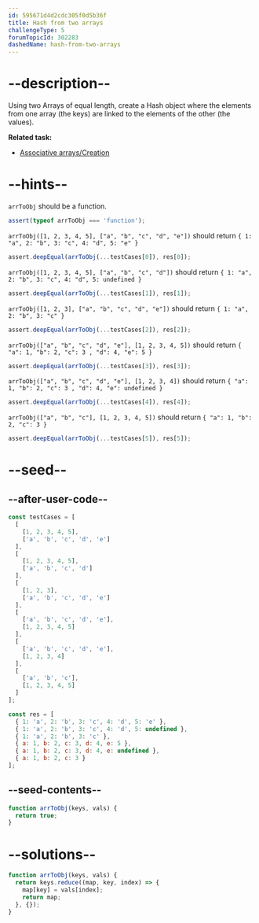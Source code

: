 ```yaml
---
id: 595671d4d2cdc305f0d5b36f
title: Hash from two arrays
challengeType: 5
forumTopicId: 302283
dashedName: hash-from-two-arrays
---
```


# --description--

Using two Arrays of equal length, create a Hash object where the elements from one array (the keys) are linked to the elements of the other (the values).

**Related task:**

<ul>
  <li><a href='https://rosettacode.org/wiki/Associative arrays/Creation' title='Associative arrays/Creation' target='_blank'>Associative arrays/Creation</a></li>
</ul>

# --hints--

`arrToObj` should be a function.

```js
assert(typeof arrToObj === 'function');
```

`arrToObj([1, 2, 3, 4, 5], ["a", "b", "c", "d", "e"])` should return `{ 1: "a", 2: "b", 3: "c", 4: "d", 5: "e" }`

```js
assert.deepEqual(arrToObj(...testCases[0]), res[0]);
```

`arrToObj([1, 2, 3, 4, 5], ["a", "b", "c", "d"])` should return `{ 1: "a", 2: "b", 3: "c", 4: "d", 5: undefined }`

```js
assert.deepEqual(arrToObj(...testCases[1]), res[1]);
```

`arrToObj([1, 2, 3], ["a", "b", "c", "d", "e"])` should return `{ 1: "a", 2: "b", 3: "c" }`

```js
assert.deepEqual(arrToObj(...testCases[2]), res[2]);
```

`arrToObj(["a", "b", "c", "d", "e"], [1, 2, 3, 4, 5])` should return `{ "a": 1, "b": 2, "c": 3 , "d": 4, "e": 5 }`

```js
assert.deepEqual(arrToObj(...testCases[3]), res[3]);
```

`arrToObj(["a", "b", "c", "d", "e"], [1, 2, 3, 4])` should return `{ "a": 1, "b": 2, "c": 3 , "d": 4, "e": undefined }`

```js
assert.deepEqual(arrToObj(...testCases[4]), res[4]);
```

`arrToObj(["a", "b", "c"], [1, 2, 3, 4, 5])` should return `{ "a": 1, "b": 2, "c": 3 }`

```js
assert.deepEqual(arrToObj(...testCases[5]), res[5]);
```

# --seed--

## --after-user-code--

```js
const testCases = [
  [
    [1, 2, 3, 4, 5],
    ['a', 'b', 'c', 'd', 'e']
  ],
  [
    [1, 2, 3, 4, 5],
    ['a', 'b', 'c', 'd']
  ],
  [
    [1, 2, 3],
    ['a', 'b', 'c', 'd', 'e']
  ],
  [
    ['a', 'b', 'c', 'd', 'e'],
    [1, 2, 3, 4, 5]
  ],
  [
    ['a', 'b', 'c', 'd', 'e'],
    [1, 2, 3, 4]
  ],
  [
    ['a', 'b', 'c'],
    [1, 2, 3, 4, 5]
  ]
];

const res = [
  { 1: 'a', 2: 'b', 3: 'c', 4: 'd', 5: 'e' },
  { 1: 'a', 2: 'b', 3: 'c', 4: 'd', 5: undefined },
  { 1: 'a', 2: 'b', 3: 'c' },
  { a: 1, b: 2, c: 3, d: 4, e: 5 },
  { a: 1, b: 2, c: 3, d: 4, e: undefined },
  { a: 1, b: 2, c: 3 }
];
```

## --seed-contents--

```js
function arrToObj(keys, vals) {
  return true;
}
```

# --solutions--

```js
function arrToObj(keys, vals) {
  return keys.reduce((map, key, index) => {
    map[key] = vals[index];
    return map;
  }, {});
}
```
